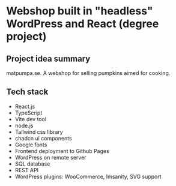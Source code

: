 # Webshop built in "headless" WordPress and React (degree project)

## Project idea summary
matpumpa.se. A webshop for selling pumpkins aimed for cooking.

## Tech stack

- React.js
- TypeScript
- Vite dev tool
- node.js
- Tailwind css library
- chadcn ui components
- Google fonts
- Frontend deployment to Github Pages
- WordPress on remote server
- SQL database
- REST API
- WordPress plugins: WooCommerce, Imsanity, SVG support
